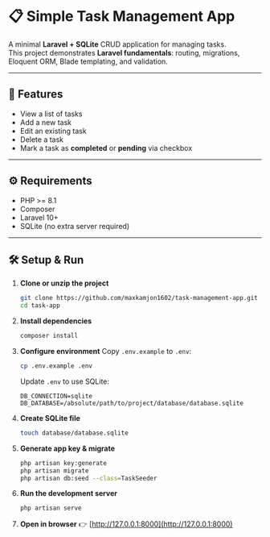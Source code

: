# 📋 Simple Task Management App

A minimal **Laravel + SQLite** CRUD application for managing tasks.  
This project demonstrates **Laravel fundamentals**: routing, migrations, Eloquent ORM, Blade templating, and validation.

---

## 🚀 Features
- View a list of tasks
- Add a new task
- Edit an existing task
- Delete a task
- Mark a task as **completed** or **pending** via checkbox

---

## ⚙️ Requirements
- PHP >= 8.1  
- Composer  
- Laravel 10+  
- SQLite (no extra server required)

---

## 🛠️ Setup & Run

1. **Clone or unzip the project**
   ```bash
   git clone https://github.com/maxkamjon1602/task-management-app.git task-app
   cd task-app
   ```

2. **Install dependencies**
   ```bash
   composer install
   ```

3. **Configure environment**
   Copy `.env.example` to `.env`:
   ```bash
   cp .env.example .env
   ```
   Update `.env` to use SQLite:
   ```env
   DB_CONNECTION=sqlite
   DB_DATABASE=/absolute/path/to/project/database/database.sqlite
   ```

4. **Create SQLite file**
   ```bash
   touch database/database.sqlite
   ```

5. **Generate app key & migrate**
   ```bash
   php artisan key:generate
   php artisan migrate
   php artisan db:seed --class=TaskSeeder
   ```

6. **Run the development server**
   ```bash
   php artisan serve
   ```

7. **Open in browser**
   👉 [http://127.0.0.1:8000](http://127.0.0.1:8000)

